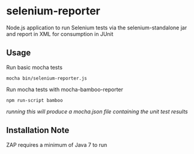 selenium-reporter
=================

Node.js application to run Selenium tests via the selenium-standalone jar and report in XML for consumption in JUnit

Usage
-----
Run basic mocha tests

``` mocha bin/selenium-reporter.js ```

Run mocha tests with mocha-bamboo-reporter

``` npm run-script bamboo ```

*running this will produce a mocha.json file containing the unit test results*

Installation Note
-----------------
ZAP requires a minimum of Java 7 to run